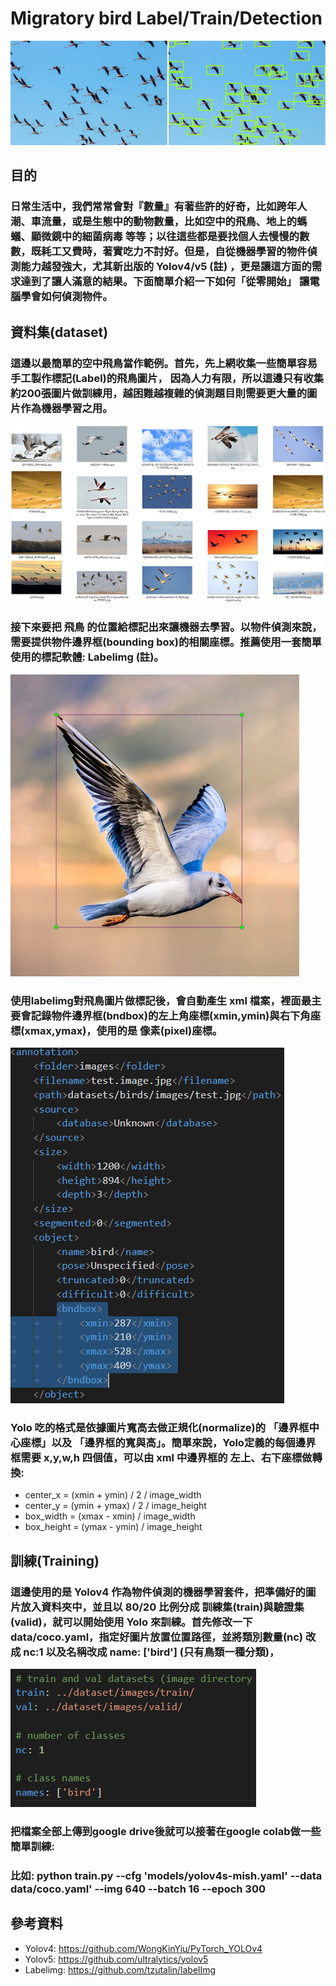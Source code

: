 # Migratory bird Label/Train/Detection
![1cb.jpg](images/1cb.png)

## **目的**
### 日常生活中，我們常常會對『數量』有著些許的好奇，比如跨年人潮、車流量，或是生態中的動物數量，比如空中的飛鳥、地上的螞蟻、顯微鏡中的細菌病毒 等等；以往這些都是要找個人去慢慢的數數，既耗工又費時，著實吃力不討好。但是，自從機器學習的物件偵測能力越發強大，尤其新出版的 Yolov4/v5 (註) ，更是讓這方面的需求達到了讓人滿意的結果。下面簡單介紹一下如何「從零開始」 讓電腦學會如何偵測物件。

## 資料集(dataset)
### 這邊以最簡單的空中飛鳥當作範例。首先，先上網收集一些簡單容易手工製作標記(Label)的飛鳥圖片， 因為人力有限，所以這邊只有收集約200張圖片做訓練用，越困難越複雜的偵測題目則需要更大量的圖片作為機器學習之用。
![2cb.jpg](images/2cb.png)
### 接下來要把 飛鳥 的位置給標記出來讓機器去學習。以物件偵測來說，需要提供物件邊界框(bounding box)的相關座標。推薦使用一套簡單使用的標記軟體: Labelimg (註)。
![2bbox.jpg](images/2bbox.png)
### 使用labelimg對飛鳥圖片做標記後，會自動產生 xml 檔案，裡面最主要會記錄物件邊界框(bndbox)的左上角座標(xmin,ymin)與右下角座標(xmax,ymax)，使用的是 像素(pixel)座標。
![2xml.jpg](images/2xml.png)
### Yolo 吃的格式是依據圖片寬高去做正規化(normalize)的 「邊界框中心座標」以及 「邊界框的寬與高」。簡單來說，Yolo定義的每個邊界框需要 x,y,w,h 四個值，可以由 xml 中邊界框的 左上、右下座標做轉換:
* center_x = (xmin + ymin) / 2 / image_width
* center_y = (ymin + ymax) / 2 / image_height
* box_width = (xmax - xmin) / image_width
* box_height = (ymax - ymin) / image_height

## 訓練(Training)
### 這邊使用的是 Yolov4 作為物件偵測的機器學習套件，把準備好的圖片放入資料夾中，並且以 80/20 比例分成 訓練集(train)與驗證集(valid)，就可以開始使用 Yolo 來訓練。首先修改一下 data/coco.yaml，指定好圖片放置位置路徑，並將類別數量(nc) 改成 nc:1 以及名稱改成  name: ['bird'] (只有鳥類一種分類)，
![3data.jpg](images/3data.png)
### 把檔案全部上傳到google drive後就可以接著在google colab做一些簡單訓練:
### 比如: python train.py --cfg 'models/yolov4s-mish.yaml' --data data/coco.yaml' --img 640 --batch 16 --epoch 300

## 參考資料
* Yolov4: https://github.com/WongKinYiu/PyTorch_YOLOv4
* Yolov5: https://github.com/ultralytics/yolov5
* Labelimg: https://github.com/tzutalin/labelImg
